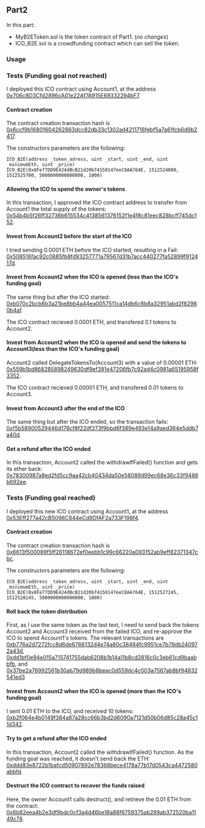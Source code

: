 ## Part2

In this part:

* MyB2EToken.sol is the token contract of Part1. (*no changes*)
* ICO_B2E.sol is a crowdfunding contract which can sell the token.

### Usage






### Tests (Funding goal not reached)

I deployed this ICO contract using Account1, at the address [0x706c8D3Cfd2896cA01e22Af7A915E69332294bF7](https://ropsten.etherscan.io/address/0x706c8D3Cfd2896cA01e22Af7A915E69332294bF7).

#### Contract creation
The contract creation transaction hash is [0x6ccf9b16801604262863dcc82db33c1302ad4211716febf5a7a61fcb6d9b2417](https://ropsten.etherscan.io/tx/0x6ccf9b16801604262863dcc82db33c1302ad4211716febf5a7a61fcb6d9b2417).

The constructors parameters are the following:

```
ICO_B2E(address _token_adress, uint _start, uint _end, uint _minimumEth, uint _price)
ICO_B2E(0x8Fe77DD9E424dBcB21d20b74150147eeC8AA764E, 1512524800, 1512525700, 5000000000000000, 1000)
```

#### Allowing the ICO to spend the owner's tokens

In this transaction, I approved the ICO contract address to transfer from Account1 the total supply of the tokens: [0x54b4b5f26ff32736b615534c4138561376152f1e4f8c81eec828bcff745dc152](https://ropsten.etherscan.io/tx/0x54b4b5f26ff32736b615534c4138561376152f1e4f8c81eec828bcff745dc152).

#### Invest from Account2 before the start of the ICO

I tried sending 0.0001 ETH before the ICO started, resulting in a Fail: [0x508516fac92c0885fb8fd93257771a79567d31b7acc440277fa52899f912417d](https://ropsten.etherscan.io/tx/0x508516fac92c0885fb8fd93257771a79567d31b7acc440277fa52899f912417d).

#### Invest from Account2 when the ICO is opened (less than the ICO's funding goal)

The same thing but after the ICO started: [0xb070c2bcb6b3a21be8bb4a44ea0057511ca14db6c8b8a32951abd2f82980b4af](https://ropsten.etherscan.io/tx/0xb070c2bcb6b3a21be8bb4a44ea0057511ca14db6c8b8a32951abd2f82980b4af).

The ICO contract recieved 0.0001 ETH, and transfered 0.1 tokens to Account2.

#### Invest from Account2 when the ICO is opened and send the tokens to Account3(less than the ICO's funding goal)

Account2 called DelegateTokensTo(Account3) with a value of 0.00001 ETH: [0x559b1bd868285898249630df9ef391e47206fb7c92ad4c0981a65195958f3352](https://ropsten.etherscan.io/tx/0x559b1bd868285898249630df9ef391e47206fb7c92ad4c0981a65195958f3352).

The ICO contract recieved 0.00001 ETH, and transfered 0.01 tokens to Account3.

#### Invest from Account3 after the end of the ICO

The same thing but after the ICO ended, so the transaction fails: [0xf5b58900529446d178cf8f22df273f9bbd6f389e493e14a9aed364e5ddb7a40d](https://ropsten.etherscan.io/tx/0xf5b58900529446d178cf8f22df273f9bbd6f389e493e14a9aed364e5ddb7a40d).

#### Get a refund after the ICO ended

In this transaction, Account2 called the withdrawIfFailed() function and gets its ether back: [0x78300987a8ed2fd5cc9aa42cb40434da50e58089d99ec68e36c33f9486b692ee](https://ropsten.etherscan.io/tx/0x78300987a8ed2fd5cc9aa42cb40434da50e58089d99ec68e36c33f9486b692ee).


### Tests (Funding goal reached)

I deployed this new ICO contract using Account1, at the address [0x53Eff277a42cB5096C844eCd9DfAF2a733F198f4](https://ropsten.etherscan.io/address/0x53Eff277a42cB5096C844eCd9DfAF2a733F198f4).

#### Contract creation
The contract creation transaction hash is [0x6613f500089f5ff26118672ef0eebb1c99c66220a093152ab9eff82371347cbc](https://ropsten.etherscan.io/tx/0x6613f500089f5ff26118672ef0eebb1c99c66220a093152ab9eff82371347cbc).

The constructors parameters are the following:

```
ICO_B2E(address _token_adress, uint _start, uint _end, uint _minimumEth, uint _price)
ICO_B2E(0x8Fe77DD9E424dBcB21d20b74150147eeC8AA764E, 1512527245, 1512528145, 5000000000000000, 1000)
```

#### Roll back the token distribution

First, as I use the same token as the last test, I need to send back the tokens Account2 and Account3 received from the failed ICO, and re-approve the ICO to spend Account1's tokens. The relevant transactions are [0xb776a2d7272fcc8d6de6766132d4e74a80c38464fc9951ce7b78db240972a43d](https://ropsten.etherscan.io/tx/0xb776a2d7272fcc8d6de6766132d4e74a80c38464fc9951ce7b78db240972a43d), [0xdd1bf0e94e015a715741755dab6208b1b14a11b8cd2816c0c3eb61cd9baabbfb](https://ropsten.etherscan.io/tx/0xdd1bf0e94e015a715741755dab6208b1b14a11b8cd2816c0c3eb61cd9baabbfb), and [0x37be2a76992561b30ab79d989b8beac0d559dc4c003a7567ab8bf94832541ed3](https://ropsten.etherscan.io/tx/0x37be2a76992561b30ab79d989b8beac0d559dc4c003a7567ab8bf94832541ed3)

#### Invest from Account2 when the ICO is opened (more than the ICO's funding goal)

I sent 0.01 ETH to the ICO, and received 10 tokens: [0xb2f064e4b0149f384a87a28cc66b3bd2d6090a7121d50b06d85c28a45c11d342](https://ropsten.etherscan.io/tx/0xb2f064e4b0149f384a87a28cc66b3bd2d6090a7121d50b06d85c28a45c11d342).

#### Try to get a refund after the ICO ended

In this transaction, Account2 called the withdrawIfFailed() function. As the funding goal was reached, it doesn't send back the ETH: [0xddd83e8722b1bafcd50907892e78368bece4178a77b17d0543ca4472580abbfd](https://ropsten.etherscan.io/tx/0xddd83e8722b1bafcd50907892e78368bece4178a77b17d0543ca4472580abbfd).

#### Destruct the ICO contract to recover the funds raised

Here, the owner Account1 calls destruct(), and retrieve the 0.01 ETH from the contract: [0x6b82eea4b2e3df9bdc0cf3a4d46be18a88f6759375ab289ab372520ba1149c78](https://ropsten.etherscan.io/tx/0x6b82eea4b2e3df9bdc0cf3a4d46be18a88f6759375ab289ab372520ba1149c78).
